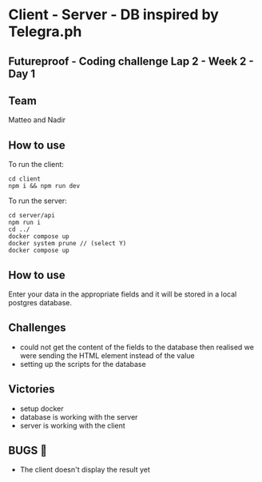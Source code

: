 # Client - Server - DB inspired by Telegra.ph

## Futureproof - Coding challenge Lap 2 - Week 2 - Day 1

## Team

Matteo and Nadir

## How to use

To run the client:

```
cd client
npm i && npm run dev
```

To run the server:

```
cd server/api
npm run i
cd ../
docker compose up
docker system prune // (select Y)
docker compose up
```

## How to use

Enter your data in the appropriate fields and it will be stored in a local postgres database.

## Challenges

- could not get the content of the fields to the database then realised we were sending the HTML element instead of the value
- setting up the scripts for the database

## Victories

- setup docker
- database is working with the server
- server is working with the client

## BUGS 🐛

- The client doesn't display the result yet
